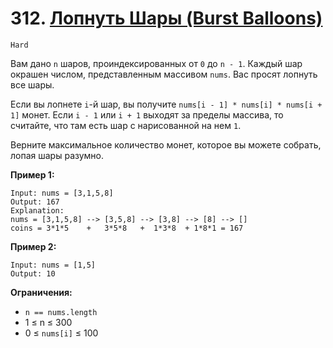 # 312. [Лопнуть Шары (Burst Balloons)](https://leetcode.com/problems/burst-balloons/description/)

`Hard`

Вам дано `n` шаров, проиндексированных от `0` до `n - 1`. Каждый шар окрашен числом, представленным массивом `nums`. Вас просят лопнуть все шары.

Если вы лопнете `i`-й шар, вы получите `nums[i - 1] * nums[i] * nums[i + 1]` монет. Если `i - 1` или `i + 1` выходят за пределы массива, то считайте, что там есть шар с нарисованной на нем `1`.

Верните максимальное количество монет, которое вы можете собрать, лопая шары разумно.

**Пример 1:**
```
Input: nums = [3,1,5,8]
Output: 167
Explanation:
nums = [3,1,5,8] --> [3,5,8] --> [3,8] --> [8] --> []
coins = 3*1*5    +   3*5*8   +  1*3*8  + 1*8*1 = 167
```

**Пример 2:**
```
Input: nums = [1,5]
Output: 10
```

**Ограничения:**

*   `n == nums.length`
*   1 ≤ n ≤ 300
*   0 ≤ `nums[i]` ≤ 100